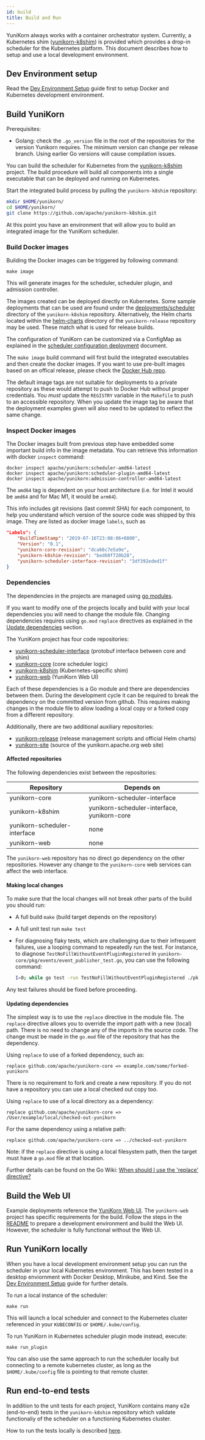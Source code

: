 ```yaml
---
id: build
title: Build and Run
---
```


<!--
Licensed to the Apache Software Foundation (ASF) under one
or more contributor license agreements.  See the NOTICE file
distributed with this work for additional information
regarding copyright ownership.  The ASF licenses this file
to you under the Apache License, Version 2.0 (the
"License"); you may not use this file except in compliance
with the License.  You may obtain a copy of the License at

  http://www.apache.org/licenses/LICENSE-2.0

Unless required by applicable law or agreed to in writing,
software distributed under the License is distributed on an
"AS IS" BASIS, WITHOUT WARRANTIES OR CONDITIONS OF ANY
KIND, either express or implied.  See the License for the
specific language governing permissions and limitations
under the License.
-->

YuniKorn always works with a container orchestrator system. Currently, a
Kubernetes shim ([yunikorn-k8shim](https://github.com/apache/yunikorn-k8shim))
is provided which provides a drop-in scheduler for the Kubernetes platform.
This document describes how to setup and use a local development environment.

## Dev Environment setup

Read the [Dev Environment Setup](developer_guide/env_setup.md) guide first to
setup Docker and Kubernetes development environment.

## Build YuniKorn

Prerequisites:
- Golang: check the `.go_version` file in the root of the repositories for the
version Yunikorn requires. The minimum version can change per release branch.
Using earlier Go versions will cause compilation issues. 

You can build the scheduler for Kubernetes from the [yunikorn-k8shim](https://github.com/apache/yunikorn-k8shim)
project. The build procedure will build all components into a single executable
that can be deployed and running on Kubernetes.

Start the integrated build process by pulling the `yunikorn-k8shim` repository:
```bash
mkdir $HOME/yunikorn/
cd $HOME/yunikorn/
git clone https://github.com/apache/yunikorn-k8shim.git
```

At this point you have an environment that will allow you to build an
integrated image for the YuniKorn scheduler.

### Build Docker images

Building the Docker images can be triggered by following command:
```shell script
make image
```

This will generate images for the scheduler, scheduler plugin, and admission
controller.

The images created can be deployed directly on Kubernetes.
Some sample deployments that can be used are found under the
[deployments/scheduler](https://github.com/apache/yunikorn-k8shim/tree/master/deployments/scheduler)
directory of the `yunikorn-k8shim` repository. Alternatively, the Helm charts
located within the [helm-charts](https://github.com/apache/yunikorn-release/tree/master/helm-charts)
directory of the `yunikorn-release` repository may be used. These match what is used
for release builds.

The configuration of YuniKorn can be customized via a ConfigMap as explained  in the
[scheduler configuration deployment](developer_guide/deployment.md) document.

The `make image` build command will first build the integrated executables and
then create the docker images. If you want to use pre-built images based on an
offical release, please check the [Docker Hub repo](https://hub.docker.com/r/apache/yunikorn).

The default image tags are not suitable for deployments to a private
repository as these would attempt to push to Docker Hub without proper
credentials. You *must* update the `REGISTRY` variable in the `Makefile` to
push to an accessible repository. When you update the image tag be aware that
the deployment examples given will also need to be updated to reflect the same
change.

### Inspect Docker images

The Docker images built from previous step have embedded some important build
info in the image metadata. You can retrieve this information with docker
`inspect` command:

```shell script
docker inspect apache/yunikorn:scheduler-amd64-latest
docker inspect apache/yunikorn:scheduler-plugin-amd64-latest
docker inspect apache/yunikorn:admission-controller-amd64-latest
```

The `amd64` tag is dependent on your host architecture (i.e. for Intel it would
be `amd64` and for Mac M1, it would be `arm64`).

This info includes git revisions (last commit SHA) for each component, to help
you understand which version of the source code was shipped by this image. They
are listed as docker image `labels`, such as

```json
"Labels": {
    "BuildTimeStamp": "2019-07-16T23:08:06+0800",
    "Version": "0.1",
    "yunikorn-core-revision": "dca66c7e5a9e",
    "yunikorn-k8shim-revision": "bed60f720b28",
    "yunikorn-scheduler-interface-revision": "3df392eded1f"
}
```

### Dependencies

The dependencies in the projects are managed using
[go modules](https://blog.golang.org/using-go-modules).

If you want to modify one of the projects locally and build with your local
dependencies you will need to change the module file.  Changing dependencies
requires using `go.mod` `replace` directives as explained in the
[Update dependencies](#updating-dependencies) section.

The YuniKorn project has four code repositories:
  - [yunikorn-scheduler-interface](https://github.com/apache/yunikorn-scheduler-interface)
    (protobuf interface between core and shim)
  - [yunikorn-core](https://github.com/apache/yunikorn-core)
    (core scheduler logic)
  - [yunikorn-k8shim](https://github.com/apache/yunikorn-k8shim)
    (Kubernetes-specific shim)
  - [yunikorn-web](https://github.com/apache/yunikorn-web)
    (YuniKorn Web UI)

Each of these dependencies is a Go module and there are dependencies between
them. During the development cycle it can be required to break the dependency
on the committed version from github. This requires making changes in the module
file to allow loading a local copy or a forked copy from a different repository.  

Additionally, there are two additional auxiliary repositories:
  - [yunikorn-release](https://github.com/apache/yunikorn-release)
    (release management scripts and official Helm charts)
  - [yunikorn-site](https://github.com/apache/yunikorn-site)
    (source of the yunikorn.apache.org web site)

#### Affected repositories
The following dependencies exist between the repositories:

| Repository                   | Depends on                                  |
|------------------------------|---------------------------------------------|
| yunikorn-core                | yunikorn-scheduler-interface                | 
| yunikorn-k8shim              | yunikorn-scheduler-interface, yunikorn-core |
| yunikorn-scheduler-interface | none                                        |
| yunikorn-web                 | none                                        |

The `yunikorn-web` repository has no direct go dependency on the other
repositories. However any change to the `yunikorn-core` web services can affect
the web interface. 

#### Making local changes

To make sure that the local changes will not break other parts of the
build you should run:
- A full build `make` (build target depends on the repository)
- A full unit test run `make test`
- For diagnosing flaky tests, which are challenging due to their infrequent failures, use a looping command to repeatedly run the test. For instance, to diagnose `TestNoFillWithoutEventPluginRegistered` in `yunikorn-core/pkg/events/event_publisher_test.go`, you can use the following command:

  ```sh
  I=0; while go test -run TestNoFillWithoutEventPluginRegistered ./pkg/... -count=1; do (( I=$I+1 )); echo "Completed loop: $I"; sleep 1; done
  ```

Any test failures should be fixed before proceeding.

#### Updating dependencies

The simplest way is to use the `replace` directive in the module file.
The `replace` directive allows you to override the import path with a new
(local) path. There is no need to change any of the imports in the source code.
The change must be made in the `go.mod` file of the repository that has the
dependency. 

Using `replace` to use of a forked dependency, such as:
```
replace github.com/apache/yunikorn-core => example.com/some/forked-yunikorn
```

There is no requirement to fork and create a new repository. If you do not have
a repository you can use a local checked out copy too. 

Using `replace` to use of a local directory as a dependency:
```
replace github.com/apache/yunikorn-core => /User/example/local/checked-out-yunikorn
```

For the same dependency using a relative path:
```
replace github.com/apache/yunikorn-core => ../checked-out-yunikorn
```
Note: if the `replace` directive is using a local filesystem path, then the target
must have a `go.mod` file at that location.

Further details can be found on the Go Wiki:
[When should I use the 'replace' directive?](https://github.com/golang/go/wiki/Modules#when-should-i-use-the-replace-directive)

## Build the Web UI

Example deployments reference the
[YuniKorn Web UI](https://github.com/apache/yunikorn-web). The `yunikorn-web`
project has specific requirements for the build. Follow the steps in the
[README](https://github.com/apache/yunikorn-web/blob/master/README.md) to prepare
a development environment and build the Web UI. However, the scheduler is fully
functional without the Web UI.

## Run YuniKorn locally

When you have a local development environment setup you can run the scheduler
in your local Kubernetes environment. This has been tested in a desktop
enviornment with Docker Desktop, Minikube, and Kind. See the
[Dev Environment Setup](developer_guide/env_setup.md) guide for further details.

To run a local instance of the scheduler:

```shell script
make run
```

This will launch a local scheduler and connect to the Kubernetes cluster
referenced in your `KUBECONFIG` or `$HOME/.kube/config`.

To run YuniKorn in Kubernetes scheduler plugin mode instead, execute:

```
make run_plugin
```

You can also use the same approach to run the scheduler locally but connecting
to a remote kubernetes cluster, as long as the `$HOME/.kube/config` file
is pointing to that remote cluster.

## Run end-to-end tests

In addition to the unit tests for each project, YuniKorn contains many e2e
(end-to-end) tests in the `yunikorn-k8shim` repository which validate
functionaliy of the scheduler on a functioning Kubernetes cluster.

How to run the tests locally is described
[here](developer_guide/e2e_test.md).
